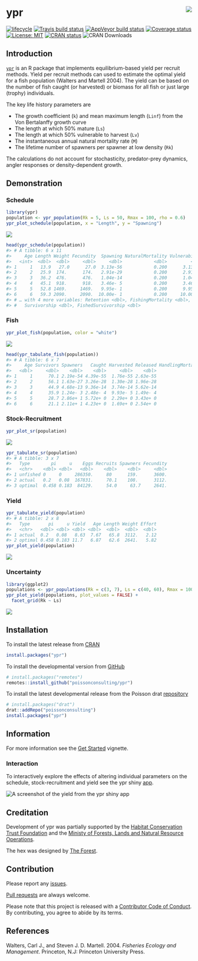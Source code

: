 
<!-- README.md is generated from README.Rmd. Please edit that file -->

# ypr <img src="man/figures/logo.png" align="right" />

[![lifecycle](https://img.shields.io/badge/lifecycle-maturing-blue.svg)](https://www.tidyverse.org/lifecycle/#maturing)
[![Travis build
status](https://travis-ci.org/poissonconsulting/ypr.svg?branch=master)](https://travis-ci.org/poissonconsulting/ypr)
[![AppVeyor build
status](https://ci.appveyor.com/api/projects/status/github/poissonconsulting/ypr?branch=master&svg=true)](https://ci.appveyor.com/project/poissonconsulting/ypr)
[![Coverage
status](https://codecov.io/gh/poissonconsulting/ypr/branch/master/graph/badge.svg)](https://codecov.io/github/poissonconsulting/ypr?branch=master)
[![License:
MIT](https://img.shields.io/badge/License-MIT-green.svg)](https://opensource.org/licenses/MIT)
[![CRAN
status](https://www.r-pkg.org/badges/version/ypr)](https://cran.r-project.org/package=ypr)
![CRAN Downloads](http://cranlogs.r-pkg.org/badges/ypr)

## Introduction

[`ypr`](https://github.com/poissonconsulting/ypr) is an R package that
implements equilibrium-based yield per recruit methods. Yield per
recruit methods can used to estimate the optimal yield for a fish
population (Walters and Martell 2004). The yield can be based on the
number of fish caught (or harvested) or biomass for all fish or just
large (trophy) individuals.

The key life history parameters are

  - The growth coefficient (`k`) and mean maximum length (`Linf`) from
    the Von Bertalanffy growth curve
  - The length at which 50% mature (`Ls`)
  - The length at which 50% vulnerable to harvest (`Lv`)
  - The instantaneous annual natural mortality rate (`M`)
  - The lifetime number of spawners per spawner at low density (`Rk`)

The calculations do not account for stochasticity, predator-prey
dynamics, angler responses or density-dependent growth.

## Demonstration

### Schedule

``` r
library(ypr)
population <- ypr_population(Rk = 5, Ls = 50, Rmax = 100, rho = 0.6)
ypr_plot_schedule(population, x = "Length", y = "Spawning")
```

![](man/figures/README-unnamed-chunk-1-1.png)<!-- -->

``` r
head(ypr_schedule(population))
#> # A tibble: 6 x 11
#>     Age Length Weight Fecundity  Spawning NaturalMortality Vulnerability
#>   <int>  <dbl>  <dbl>     <dbl>     <dbl>            <dbl>         <dbl>
#> 1     1   13.9   27.0      27.0  3.13e-56            0.200      3.13e-56
#> 2     2   25.9  174.      174.   2.91e-29            0.200      2.91e-29
#> 3     3   36.2  476.      476.   1.04e-14            0.200      1.04e-14
#> 4     4   45.1  918.      918.   3.46e- 5            0.200      3.46e- 5
#> 5     5   52.8 1469.     1469.   9.95e- 1            0.200      9.95e- 1
#> 6     6   59.3 2090.     2090.  10.00e- 1            0.200     10.00e- 1
#> # … with 4 more variables: Retention <dbl>, FishingMortality <dbl>,
#> #   Survivorship <dbl>, FishedSurvivorship <dbl>
```

### Fish

``` r
ypr_plot_fish(population, color = "white")
```

![](man/figures/README-unnamed-chunk-2-1.png)<!-- -->

``` r
head(ypr_tabulate_fish(population))
#> # A tibble: 6 x 7
#>     Age Survivors Spawners   Caught Harvested Released HandlingMortalities
#>   <dbl>     <dbl>    <dbl>    <dbl>     <dbl>    <dbl>               <dbl>
#> 1     1      70.1 2.19e-54 4.39e-55  1.76e-55 2.63e-55                   0
#> 2     2      56.1 1.63e-27 3.26e-28  1.30e-28 1.96e-28                   0
#> 3     3      44.9 4.68e-13 9.36e-14  3.74e-14 5.62e-14                   0
#> 4     4      35.9 1.24e- 3 2.48e- 4  9.93e- 5 1.49e- 4                   0
#> 5     5      28.7 2.86e+ 1 5.72e+ 0  2.29e+ 0 3.43e+ 0                   0
#> 6     6      21.1 2.11e+ 1 4.23e+ 0  1.69e+ 0 2.54e+ 0                   0
```

### Stock-Recruitment

``` r
ypr_plot_sr(population)
```

![](man/figures/README-unnamed-chunk-3-1.png)<!-- -->

``` r
ypr_tabulate_sr(population)
#> # A tibble: 3 x 7
#>   Type        pi     u    Eggs Recruits Spawners Fecundity
#>   <chr>    <dbl> <dbl>   <dbl>    <dbl>    <dbl>     <dbl>
#> 1 unfished 0     0     286350.     80      159.      3600.
#> 2 actual   0.2   0.08  167831.     70.1    108.      3112.
#> 3 optimal  0.458 0.183  84129.     54.0     63.7     2641.
```

### Yield

``` r
ypr_tabulate_yield(population)
#> # A tibble: 2 x 8
#>   Type       pi     u Yield   Age Length Weight Effort
#>   <chr>   <dbl> <dbl> <dbl> <dbl>  <dbl>  <dbl>  <dbl>
#> 1 actual  0.2   0.08   8.63  7.67   65.8  3112.   2.12
#> 2 optimal 0.458 0.183 11.7   6.87   62.6  2641.   5.82
ypr_plot_yield(population)
```

![](man/figures/README-unnamed-chunk-4-1.png)<!-- -->

### Uncertainty

``` r
library(ggplot2)
populations <- ypr_populations(Rk = c(3, 7), Ls = c(40, 60), Rmax = 100)
ypr_plot_yield(populations, plot_values = FALSE) +
  facet_grid(Rk ~ Ls)
```

![](man/figures/README-unnamed-chunk-5-1.png)<!-- -->

## Installation

To install the latest release from [CRAN](https://cran.r-project.org)

``` r
install.packages("ypr")
```

To install the developmental version from
[GitHub](https://github.com/poissonconsulting/ypr)

``` r
# install.packages("remotes")
remotes::install_github("poissonconsulting/ypr")
```

To install the latest developmental release from the Poisson drat
[repository](https://github.com/poissonconsulting/drat)

``` r
# install.packages("drat")
drat::addRepo("poissonconsulting")
install.packages("ypr")
```

## Information

For more information see the [Get
Started](https://poissonconsulting.github.io/ypr/articles/ypr.html)
vignette.

### Interaction

To interactively explore the effects of altering individual parameters
on the schedule, stock-recruitment and yield see the ypr shiny
[app](https://poissonconsulting.shinyapps.io/ypr-shiny/).

![A screenshot of the yield from the ypr shiny
app](man/figures/yield.png)

## Creditation

Development of ypr was partially supported by the [Habitat Conservation
Trust Foundation](https://www.poissonconsulting.ca/orgs/hctf.html) and
the [Ministy of Forests, Lands and Natural Resource
Operations](https://www.poissonconsulting.ca/orgs/mflnro.html).

The hex was designed by [The Forest](http://www.theforest.ca).

## Contribution

Please report any
[issues](https://github.com/poissonconsulting/ypr/issues).

[Pull requests](https://github.com/poissonconsulting/ypr/pulls) are
always welcome.

Please note that this project is released with a [Contributor Code of
Conduct](https://github.com/poissonconsulting/ypr/blob/master/CODE_OF_CONDUCT.md).
By contributing, you agree to abide by its terms.

## References

<div id="refs" class="references">

<div id="ref-walters_fisheries_2004">

Walters, Carl J., and Steven J. D. Martell. 2004. *Fisheries Ecology and
Management*. Princeton, N.J: Princeton University Press.

</div>

</div>
